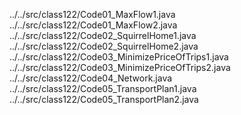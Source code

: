../../src/class122/Code01_MaxFlow1.java
../../src/class122/Code01_MaxFlow2.java
../../src/class122/Code02_SquirrelHome1.java
../../src/class122/Code02_SquirrelHome2.java
../../src/class122/Code03_MinimizePriceOfTrips1.java
../../src/class122/Code03_MinimizePriceOfTrips2.java
../../src/class122/Code04_Network.java
../../src/class122/Code05_TransportPlan1.java
../../src/class122/Code05_TransportPlan2.java
